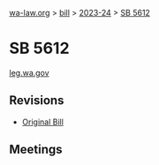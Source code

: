[wa-law.org](/) > [bill](/bill/) > [2023-24](/bill/2023-24/) > [SB 5612](/bill/2023-24/sb/5612/)

# SB 5612
[leg.wa.gov](https://app.leg.wa.gov/billsummary?BillNumber=5612&Year=2023&Initiative=false)

## Revisions
* [Original Bill](1/)

## Meetings